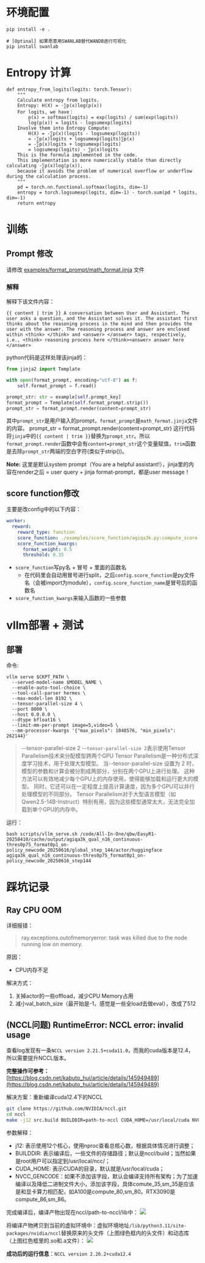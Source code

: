 # 环境配置

```
pip install -e .

# [Optinal] 如果愿意用SWANLAB替代WANDB进行可视化
pip install swanlab
```

# Entropy 计算
```
def entropy_from_logits(logits: torch.Tensor):
    """
    Calculate entropy from logits.
    Entropy: H(X) = -∑p(x)log(p(x))
    For logits, we have：
        p(x) = softmax(logits) = exp(logits) / sum(exp(logits))
        log(p(x)) = logits - logsumexp(logits)
    Involve them into Entropy Compute:
        H(X) = -∑p(x)(logits - logsumexp(logits))
        = -∑p(x)logits + logsumexp(logits)∑p(x)
        = -∑p(x)logits + logsumexp(logits)
        = logsumexp(logits) - ∑p(x)logits
    This is the formula implemented in the code.
    This implementation is more numerically stable than directly calculating -∑p(x)log(p(x)), 
    because it avoids the problem of numerical overflow or underflow during the calculation process.
    """
    pd = torch.nn.functional.softmax(logits, dim=-1)
    entropy = torch.logsumexp(logits, dim=-1) - torch.sum(pd * logits, dim=-1)
    return entropy
```

# 训练

## Prompt 修改
请修改 [examples/format_prompt/math_format.jinja](examples/format_prompt/math_format.jinja) 文件

### 解释
解释下该文件内容：

```
{{ content | trim }} A conversation between User and Assistant. The user asks a question, and the Assistant solves it. The assistant first thinks about the reasoning process in the mind and then provides the user with the answer. The reasoning process and answer are enclosed within <think> </think> and <answer> </answer> tags, respectively, i.e., <think> reasoning process here </think><answer> answer here </answer>
```

python代码是这样处理该jinja的：

```python
from jinja2 import Template

with open(format_prompt, encoding="utf-8") as f:
    self.format_prompt = f.read()

prompt_str: str = example[self.prompt_key]
format_prompt = Template(self.format_prompt.strip())
prompt_str = format_prompt.render(content=prompt_str)
```

其中`prompt_str`是用户输入的prompt，`format_prompt`是`math_format.jinja`文件的内容。
prompt_str = format_prompt.render(content=prompt_str) 这行代码将`jinja`中的`{{ content | trim }}`替换为`prompt_str`。所以`format_prompt.render`函数中会有`content=prompt_str`这个变量赋值，`trim`函数是去除`prompt_str`两端的空白字符(类似于strip())。

**Note:** 这里是默认system prompt（You are a helpful assistant!），jinja里的内容在render之后 = user query + jinja format-prompt，都是user message！

## score function修改
主要是改config中的以下内容：
```yaml
worker:
  reward:
    reward_type: function
    score_function: ./examples/score_function/agiqa3k.py:compute_score
    score_function_kwargs:
      format_weight: 0.5
      threshold: 0.35
```
- `score_function`写py名 + 冒号 + 里面的函数名
    - 在代码里会自动用冒号进行split，之后`config.score_function`是py文件名（会被import为module），`config.score_function_name`是冒号后的函数名
- `score_function_kwargs`来输入函数的一些参数

# vllm部署 + 测试

## 部署
命令:

```
vllm serve $CKPT_PATH \
  --served-model-name $MODEL_NAME \
  --enable-auto-tool-choice \
  --tool-call-parser hermes \
  --max-model-len 8192 \
  --tensor-parallel-size 4 \
  --port 8000 \
  --host 0.0.0.0 \
  --dtype bfloat16 \
  --limit-mm-per-prompt image=5,video=5 \
  --mm-processor-kwargs '{"max_pixels": 1048576, "min_pixels": 262144}'
```

> --tensor-parallel-size 2
> --`tensor-parallel-size 2`表示使用Tensor Parallelism技术来分配模型跨两个GPU
> Tensor Parallelism是一种分布式深度学习技术，用于处理大型模型。
> 当--tensor-parallel-size 设置为 2 时，模型的参数和计算会被分割成两部分，分别在两个GPU上进行处理。
> 这种方法可以有效地减少每个GPU上的内存使用，使得能够加载和运行更大的模型。
> 同时，它还可以在一定程度上提高计算速度，因为多个GPU可以并行处理模型的不同部分。
> Tensor Parallelism对于大型语言模型（如 Qwen2.5-14B-Instruct）特别有用，因为这些模型通常太大，无法完全加载到单个GPU的内存中。


运行：

```
bash scripts/vllm_serve.sh /code/All-In-One/qbw/EasyR1-20250410/cache/output/agiqa3k_qual_n16_continuous-thres0p75_format0p1_on-policy_newcode_20250616/global_step_144/actor/huggingface agiqa3k_qual_n16_continuous-thres0p75_format0p1_on-policy_newcode_20250616_step144
```
# 踩坑记录

## Ray CPU OOM
详细报错：
> ray.exceptions.outofmemoryerror: task was killed due to the node running low on memory.

原因：
- CPU内存不足

解决方式：
1. 关掉actor的一些offload，减少CPU Memory占用
2. 减小val_batch_size（最开始是-1，感觉是一些全load去做eval），改成了512

## (NCCL问题) RuntimeError: NCCL error: invalid usage
查看log发现有一条`NCCL version 2.21.5+cuda11.0`，而我的cuda版本是12.4，所以需要提升NCCL版本。

**完整操作可参考：** [https://blog.csdn.net/kabuto_hui/article/details/145949489](https://blog.csdn.net/kabuto_hui/article/details/145949489)

解决方案：重新编译cuda12.4下的NCCL
```bash
git clone https://github.com/NVIDIA/nccl.git
cd nccl
make -j12 src.build BUILDDIR=path-to-nccl CUDA_HOME=/usr/local/cuda NVCC_GENCODE="-gencode=arch=compute_86,code=sm_86"
```

参数解释：

- j12: 表示使用12个核心，使用nproc查看总核心数，根据具体情况进行调整；
- BUILDDIR: 表示编译后，一些文件的存储路径；默认是nccl/build；当然如果是root用户可以指定到/usr/local/ncc/；
- CUDA_HOME: 表示CUDA的目录，默认就是/usr/local/cuda；
- NVCC_GENCODE：如果不添加该字段，默认会编译支持所有架构；为了加速编译以及降低二进制文件大小，添加该字段，具体comute_35,sm_35是应该是和显卡算力相匹配，如A100是compute_80,sm_80。RTX3090是compute_86,sm_86。


完成编译后，编译产物出现在nccl/path-to-nccl/lib中：
![](./readme_qbw_assets/pic1.png)

将编译产物拷贝到当前的虚拟环境中：虚拟环境地址`/lib/python3.11/site-packages/nvidia/nccl`替换原来的头文件（上图绿色框内的头文件）和动态库（上图红色框里的.so和.a文件）：
![](./readme_qbw_assets/pic2.png)

**成功后的运行信息**：`NCCL version 2.26.2+cuda12.4`